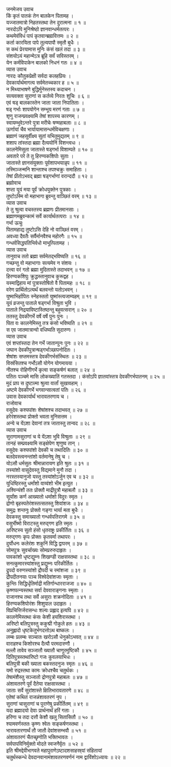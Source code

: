 जनमेजय उवाच  
किं कृतं पातकं तेन बालकेन पितामह ।  
यज्जातमात्रो निहतस्तथा तेन दुरात्मना ॥ १ ॥  
नारदोऽपि मुनिश्रेष्ठो ज्ञानवान्धर्मतत्परः ।  
कथमेवंविधं पापं कृतवान्ब्रह्मवित्तमः ॥ २ ॥  
कर्ता कारयिता पापे तुल्यपापौ स्मृतौ बुधैः ।  
स कथं प्रेरयामास मुनिः कंसं खलं तदा ॥ ३ ॥  
संशयोऽयं महान्मेऽत्र ब्रूहि सर्वं सविस्तरम् ।  
येन कर्मविपाकेन बालको निधनं गतः ॥ ४ ॥  
व्यास उवाच  
नारदः कौतुकप्रेक्षी सर्वदा कलहप्रियः ।  
देवकार्यार्थमागत्य सर्वमेतच्चकार ह ॥ ५ ॥  
न मिथ्याभाषणे बुद्धिर्मुनेस्तस्य कदाचन ।  
सत्यवक्ता सुराणां स कर्तव्ये निरतः शुचिः ॥ ६ ॥  
एवं षड् बालकास्तेन जाता जाता निपातिताः ।  
षड् गर्भाः शापयोगेन सम्भूय मरणं गताः ॥ ७ ॥  
शृणु राजन्प्रवक्ष्यामि तेषां शापस्य कारणम् ।  
स्वायम्भुवेऽन्तरे पुत्रा मरीचेः षण्महाबलाः ॥ ८ ॥  
ऊर्णायां चैव भार्यायामासन्धर्मविचक्षणाः ।  
ब्रह्माणं जहसुर्वीक्ष्य सुतां यभितुमुद्यतम् ॥ ९ ॥  
शशाप तांस्तदा ब्रह्मा दैत्ययोनिं विशन्त्वधः ।  
कालनेमिसुता जातास्ते षड्गर्भा विशाम्पते ॥ १० ॥  
अवतारे परे ते तु हिरण्यकशिपोः सुताः ।  
जातास्ते ज्ञानसंयुक्ताः पूर्वशापभयान्नृप ॥ ११ ॥  
तस्मिञ्जन्मनि शान्ताश्च तपश्चक्रुः समाहिताः ।  
तेषां प्रीतोऽभवद्‌ ब्रह्मा षड्गर्भाणां वरान्ददौ ॥ १२ ॥  
ब्रह्मोवाच  
शप्ता यूयं मया पूर्वं क्रोधयुक्तेन पुत्रकाः ।  
तुष्टोऽस्मि वो महाभागा ब्रुवन्तु वाञ्छितं वरम् ॥ १३ ॥  
व्यास उवाच  
ते तु श्रुत्वा वचस्तस्य ब्रह्मणः प्रीतमानसाः ।  
ब्रह्माणमब्रुवन्कामं सर्वे कार्यार्थतत्पराः ॥ १४ ॥  
गर्भा ऊचुः  
पितामहाद्य तुष्टोऽसि देहि नो वाञ्छितं वरम् ।  
अवध्या दैवतैः सर्वैर्मानवैश्च महोरगैः ॥ १५ ॥  
गन्धर्वसिद्धपतिभिर्वधो माभूत्पितामह ।  
व्यास उवाच  
तानुवाच ततो ब्रह्मा सर्वमेतद्‌भविष्यति ॥ १६ ॥  
गच्छन्तु वो महाभागाः सत्यमेव न संशयः ।  
दत्त्वा वरं गतो ब्रह्मा मुदितास्ते तदाभवन् ॥ १७ ॥  
हिरण्यकशिपुः क्रुद्धस्तानुवाच कुरूद्वह ।  
यस्माद्विहाय मां पुत्रास्तोषितो वै पितामहः ॥ १८ ॥  
वरेण प्रार्थितोऽत्यर्थं बलवन्तो यतोऽभवन् ।  
युष्माभिर्हापितः स्नेहस्ततो युष्मांस्त्यजाम्यहम् ॥ १९ ॥  
यूयं व्रजन्तु पाताले षड्गर्भा विश्रुता भुवि ।  
पाताले निद्रयाविष्टास्तिष्ठन्तु बहुवत्सरान् ॥ २० ॥  
ततस्तु देवकीगर्भे वर्षे वर्षे पुनः पुनः ।  
पिता वः कालनेमिस्तु तत्र कंसो भविष्यति ॥ २१ ॥  
स एव जातमात्रान्वो वधिष्यति सुदारुणः ।  
व्यास उवाच  
एवं शप्तांस्तदा तेन गर्भे जातान्पुनः पुनः ॥ २२ ॥  
जघान देवकीपुत्रान्षड्गर्भाञ्छापनोदितः ।  
शेषांशः सप्तमस्तत्र देवकीगर्भसंस्थितः ॥ २३ ॥  
विस्रंसितश्च गर्भोऽसौ योगेन योगमायया ।  
नीतश्च रोहिणीगर्भे कृत्वा सङ्कर्षणं बलात् ॥ २४ ॥  
पतितः पञ्चमे मासि लोकख्यातिं गतस्तदा ।
कंसोऽपि ज्ञातवांस्तत्र देवकीगर्भपातनम् ॥ २५ ॥  
मुदं प्राप स दुष्टात्मा श्रुत्वा वार्तां सुखावहाम् ।  
अष्टमे देवकीगर्भे भगवान्सात्वतां पतिः ॥ २६ ॥  
उवास देवकार्यार्थं भारावतरणाय च ।  
राजोवाच  
वसुदेवः कश्यपांशः शेषांशश्च तदाभवत् ॥ २७ ॥  
हरेरंशस्तथा प्रोक्तो भवता मुनिसत्तम ।  
अन्ये च येंऽशा देवानां तत्र जातास्तु तान्वद ॥ २८ ॥  
व्यास उवाच  
सुराणामसुराणां च ये येंऽशा भुवि विश्रुताः ॥ २९ ॥  
तानहं सम्प्रवक्ष्यामि सङ्क्षेपेण शृणुष्व तान् ।  
वसुदेवः कश्यपांशो देवकी च तथादितिः ॥ ३० ॥  
बलदेवस्त्वनन्तांशो वर्तमानेषु तेषु च ।  
योऽसौ धर्मसुतः श्रीमान्नारायण इति श्रुतः ॥ ३१ ॥  
तस्यांशो वासुदेवस्तु विद्यमाने मुनौ तदा ।  
नरस्तस्यानुजो यस्तु तस्यांशोऽर्जुन एव च ॥ ३२ ॥  
युधिष्ठिरस्तु धर्मांशो वाय्वंशो भीम इत्युत ।  
अश्विन्यंशौ ततः प्रोक्तौ माद्रीपुत्रौ महाबलौ ॥ ३३ ॥  
सूर्यांशः कर्ण आख्यातो धर्माशो विदुरः स्मृतः ।  
द्रोणो बृहस्पतेरंशस्तत्सतस्तु शिवांशजः ॥ ३४ ॥  
समुद्रः शन्तनुः प्रोक्तो गङ्गा भार्या मता बुधैः ।  
देवकस्तु समाख्यातो गन्धर्वपतिरागमे ॥ ३५ ॥  
वसुर्भीष्मो विराटस्तु मरुद्‌गण इति स्मृतः ।  
अरिष्टस्य सुतो हंसो धृतराष्ट्रः प्रकीर्तितः ॥ ३६ ॥  
मरुद्‌गणः कृपः प्रोक्तः कृतवर्मा तथापरः ।  
दुर्योधनः कलेरंशः शकुनिं विद्धि द्वापरम् ॥ ३७ ॥  
सोमपुत्रः सुवर्चाख्यः सोमप्ररुरुदाहृतः ।  
पावकांशो धृष्टद्युम्नः शिखण्डी राक्षसस्तथा ॥ ३८ ॥  
सनत्कुमारस्यांशस्तु प्रद्युम्नः परिकीर्तितः ।  
द्रुपदो वरुणस्यांशो द्रौपदी च रमांशजा ॥ ३९ ॥  
द्रौपदीतनयाः पञ्च विश्वेदेवांशजाः स्मृताः ।  
कुन्तिः सिद्धिर्धृतिर्माद्री मतिर्गान्धारराजजा ॥ ४० ॥  
कृष्णपत्न्यस्तथा सर्वा देववाराङ्गनाः स्मृताः ।  
राजानश्च तथा सर्वे असुराः शक्रनोदिताः ॥ ४१ ॥  
हिरण्यकशिपोरंशः शिशुपाल उदाहृतः ।  
विप्रचित्तिर्जरासन्धः शल्यः प्रह्लाद इत्यपि ॥ ४२ ॥  
कालनेमिस्तथा कंसः केशी हयशिरास्तथा ।  
अरिष्टो बलिपुत्रस्तु ककुद्मी गोकुले हतः ॥ ४३ ॥  
अनुह्लादो धृष्टकेतुर्भगदत्तोऽथ बाष्कलः ।  
लम्बः प्रलम्बः सञ्चातः खरोऽसौ धेनुकोऽभवत् ॥ ४४ ॥  
वाराहश्च किशोरश्च दैत्यौ परमदारुणौ ।  
मल्लौ तावेव सञ्जातौ ख्यातौ चाणूरमुष्टिकौ ॥ ४५ ॥  
दितिपुत्रस्तथारिष्टो गजः कुवलयाभिधः ।  
बलिपुत्री बकी ख्याता बकस्तदनुजः स्मृतः ॥ ४६ ॥  
यमो रुद्रस्तथा कामः क्रोधश्चैव चतुर्थकः ।  
तेषामंशैस्तु सञ्जातो द्रोणपुत्रो महाबलः ॥ ४७ ॥  
अंशावतरणे पूर्वं दैतेया राक्षसास्तथा ।  
जाताः सर्वे सुरांशास्ते क्षितिभारावतारणे ॥ ४८ ॥  
एतेषां कथितं राजन्नंशावतरणं नृप ।  
सुराणां चासुराणां च पुराणेषु प्रकीर्तितम् ॥ ४९ ॥  
यदा ब्रह्मादयो देवाः प्रार्थनार्थं हरिं गताः ।  
हरिणा च तदा दत्तौ केशौ खलु सितासितौ ॥ ५० ॥  
श्यामवर्णस्ततः कृष्णः श्वेतः सङ्कर्षणस्तथा ।  
भारावतारणार्थं तौ जातौ देवांशसम्भवौ ॥ ५१ ॥  
अंशावतरणं चैतच्छृणोति भक्तिभावतः ।  
सर्वपापविनिर्मुक्तो मोदते स्वजनैर्वृतः ॥ ५२ ॥  
इति श्रीमद्देवीभागवते महापुराणेऽष्टादशसाहस्र्यां संहितायां  
चतुर्थस्कन्धे देवदानवानामंशावतरणवर्णनं नाम द्वाविंशोऽध्यायः ॥ २२ ॥
